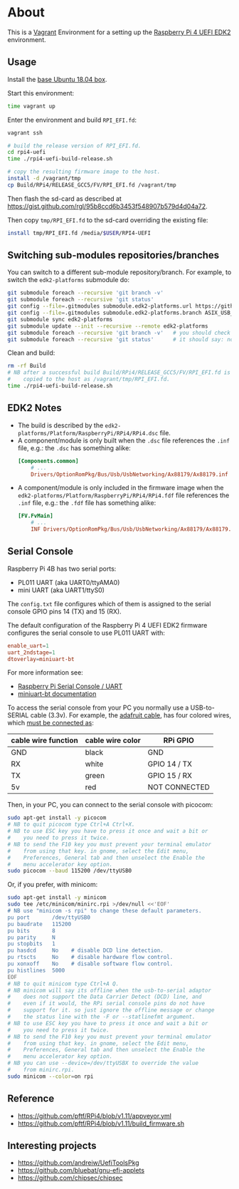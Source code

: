 # About

This is a [Vagrant](https://www.vagrantup.com/) Environment for a setting up
the [Raspberry Pi 4 UEFI EDK2](https://github.com/pftf/RPi4) environment.

## Usage

Install the [base Ubuntu 18.04 box](https://github.com/rgl/ubuntu-vagrant).

Start this environment:

```bash
time vagrant up
```

Enter the environment and build `RPI_EFI.fd`:

```bash
vagrant ssh

# build the release version of RPI_EFI.fd.
cd rpi4-uefi
time ./rpi4-uefi-build-release.sh

# copy the resulting firmware image to the host.
install -d /vagrant/tmp
cp Build/RPi4/RELEASE_GCC5/FV/RPI_EFI.fd /vagrant/tmp
```

Then flash the sd-card as described at https://gist.github.com/rgl/95b8ccd6b3453f548907b579d4d04a72.

Then copy `tmp/RPI_EFI.fd` to the sd-card overriding the existing file:

```bash
install tmp/RPI_EFI.fd /media/$USER/RPI4-UEFI
```

## Switching sub-modules repositories/branches

You can switch to a different sub-module repository/branch. For example,
to switch the `edk2-platforms` submodule do:

```bash
git submodule foreach --recursive 'git branch -v'
git submodule foreach --recursive 'git status'
git config --file=.gitmodules submodule.edk2-platforms.url https://github.com/samerhaj/edk2-platforms.git
git config --file=.gitmodules submodule.edk2-platforms.branch ASIX_USB_Networking
git submodule sync edk2-platforms
git submodule update --init --recursive --remote edk2-platforms
git submodule foreach --recursive 'git branch -v'   # you should check if it has the expected commit id.
git submodule foreach --recursive 'git status'      # it should say: nothing to commit, working tree clean.
```

Clean and build:

```bash
rm -rf Build
# NB after a successful build Build/RPi4/RELEASE_GCC5/FV/RPI_EFI.fd is
#    copied to the host as /vagrant/tmp/RPI_EFI.fd.
time ./rpi4-uefi-build-release.sh
```

## EDK2 Notes

* The build is described by the `edk2-platforms/Platform/RaspberryPi/RPi4/RPi4.dsc` file.
* A component/module is only built when the `.dsc` file references the `.inf` file, e.g.:
  the `.dsc` has something alike:
    ```ini
    [Components.common]
        # ...
        Drivers/OptionRomPkg/Bus/Usb/UsbNetworking/Ax88179/Ax88179.inf
    ```
* A component/module is only included in the firmware image when the
  `edk2-platforms/Platform/RaspberryPi/RPi4/RPi4.fdf` file references the `.inf` file,
  e.g.: the `.fdf` file has something alike:
    ```ini
    [FV.FvMain]
        # ...
        INF Drivers/OptionRomPkg/Bus/Usb/UsbNetworking/Ax88179/Ax88179.inf
    ```

## Serial Console

Raspberry Pi 4B has two serial ports:

* PL011 UART (aka UART0/ttyAMA0)
* mini UART (aka UART1/ttyS0)

The `config.txt` file configures which of them is assigned to the
serial console GPIO pins 14 (TX) and 15 (RX).

The default configuration of the Raspberry Pi 4 UEFI EDK2 firmware
configures the serial console to use PL011 UART with:

```conf
enable_uart=1
uart_2ndstage=1
dtoverlay=miniuart-bt
```

For more information see:

* [Raspberry Pi Serial Console / UART](https://www.raspberrypi.org/documentation/configuration/uart.md)
* [miniuart-bt documentation](https://github.com/raspberrypi/firmware/blob/dd8cbec5a6d27090e5eb080e13d83c35fdd759f7/boot/overlays/README#L1691-L1702)

To access the serial console from your PC you normally use a
USB-to-SERIAL cable (3.3v). For example, the [adafruit cable](https://www.adafruit.com/product/954),
has four colored wires, which [must be connected as](https://learn.adafruit.com/adafruits-raspberry-pi-lesson-5-using-a-console-cable/connect-the-lead):

| cable wire function | cable wire color | RPi GPIO      |
|---------------------|------------------|---------------|
| GND                 | black            | GND           |
| RX                  | white            | GPIO 14 / TX  |
| TX                  | green            | GPIO 15 / RX  |
| 5v                  | red              | NOT CONNECTED |

Then, in your PC, you can connect to the serial console with picocom:

```bash
sudo apt-get install -y picocom
# NB to quit picocom type Ctrl+A Ctrl+X.
# NB to use ESC key you have to press it once and wait a bit or
#    you need to press it twice.
# NB to send the F10 key you must prevent your terminal emulator
#    from using that key. in gnome, select the Edit menu,
#    Preferences, General tab and then unselect the Enable the
#    menu accelerator key option.
sudo picocom --baud 115200 /dev/ttyUSB0
```

Or, if you prefer, with minicom:

```bash
sudo apt-get install -y minicom
sudo tee /etc/minicom/minirc.rpi >/dev/null <<'EOF'
# NB use "minicom -s rpi" to change these default parameters.
pu port       /dev/ttyUSB0
pu baudrate   115200
pu bits       8
pu parity     N
pu stopbits   1
pu hasdcd     No    # disable DCD line detection.
pu rtscts     No    # disable hardware flow control.
pu xonxoff    No    # disable software flow control.
pu histlines  5000
EOF
# NB to quit minicom type Ctrl+A Q.
# NB minicom will say its offline when the usb-to-serial adaptor
#    does not support the Data Carrier Detect (DCD) line, and
#    even if it would, the RPi serial console pins do not have
#    support for it. so just ignore the offline message or change
#    the status line with the -F or --statlinefmt argument.
# NB to use ESC key you have to press it once and wait a bit or
#    you need to press it twice.
# NB to send the F10 key you must prevent your terminal emulator
#    from using that key. in gnome, select the Edit menu,
#    Preferences, General tab and then unselect the Enable the
#    menu accelerator key option.
# NB you can use --device=/dev/ttyUSBX to override the value
#    from minirc.rpi.
sudo minicom --color=on rpi
```

## Reference

* https://github.com/pftf/RPi4/blob/v1.11/appveyor.yml
* https://github.com/pftf/RPi4/blob/v1.11/build_firmware.sh

## Interesting projects

* https://github.com/andreiw/UefiToolsPkg
* https://github.com/bluebat/gnu-efi-applets
* https://github.com/chipsec/chipsec
